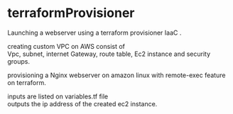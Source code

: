 # terraformProvisioner
Launching a webserver using a terraform provisioner IaaC .</br>

creating custom VPC on AWS consist of </br>
Vpc, subnet, internet Gateway, route table, Ec2 instance and security groups.</br>

provisioning a Nginx webserver on amazon linux with remote-exec feature on terraform.

inputs are listed on variables.tf file </br>
outputs the ip address of the created ec2 instance.

